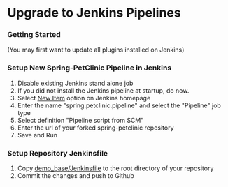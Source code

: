 # Upgrade to Jenkins Pipelines

### Getting Started

(You may first want to update all plugins installed on Jenkins)

### Setup New Spring-PetClinic Pipeline in Jenkins

1. Disable existing Jenkins stand alone job
2. If you did not install the Jenkins pipeline at startup, do now.
3. Select [New Item](http://192.168.33.10:8080/view/all/newJob) option on Jenkins homepage
4. Enter the name "spring.petclinic.pipeline" and select the "Pipeline" job type
5. Select definition "Pipeline script from SCM"
6. Enter the url of your forked spring-petclinic repository
7. Save and Run


### Setup Repository Jenkinsfile
1. Copy [demo_base/Jenkinsfile](demo_base/Jenkinsfile) to the root directory of your repository
2. Commit the changes and push to Github
